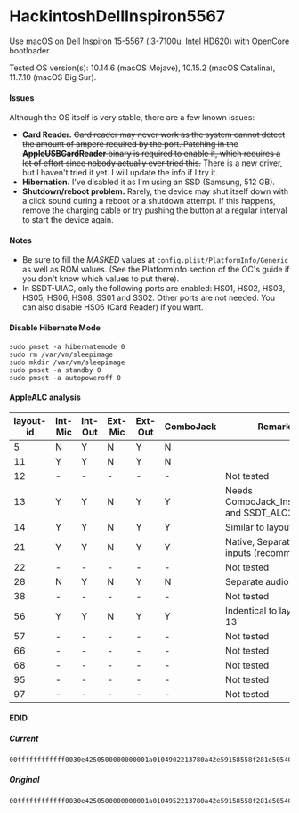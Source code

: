 # HackintoshDellInspiron5567
Use macOS on Dell Inspiron 15-5567 (i3-7100u, Intel HD620) with OpenCore bootloader.

Tested OS version(s): 10.14.6 (macOS Mojave), 10.15.2 (macOS Catalina), 11.7.10 (macOS Big Sur).

#### Issues
Although the OS itself is very stable, there are a few known issues:

- **Card Reader.** ~~Card reader may never work as the system cannot detect the amount of ampere required by the port. Patching in the **AppleUSBCardReader** binary is required to enable it, which requires a lot of effort since nobody actually ever tried this.~~ There is a new driver, but I haven't tried it yet. I will update the info if I try it.
- **Hibernation.** I've disabled it as I'm using an SSD (Samsung, 512 GB).
- **Shutdown/reboot problem.** Rarely, the device may shut itself down with a click sound during a reboot or a shutdown attempt. If this happens, remove the charging cable or try pushing the button at a regular interval to start the device again.

#### Notes
- Be sure to fill the *MASKED* values at `config.plist/PlatformInfo/Generic` as well as ROM values. (See the PlatformInfo section of the OC's guide if you don't know which values to put there).
- In SSDT-UIAC, only the following ports are enabled: HS01, HS02, HS03, HS05, HS06, HS08, SS01 and SS02. Other ports are not needed. You can also disable HS06 (Card Reader) if you want.

#### Disable Hibernate Mode
```
sudo pmset -a hibernatemode 0
sudo rm /var/vm/sleepimage
sudo mkdir /var/vm/sleepimage
sudo pmset -a standby 0
sudo pmset -a autopoweroff 0
```

#### AppleALC analysis

| layout-id | Int-Mic | Int-Out | Ext-Mic | Ext-Out | ComboJack | Remarks
| --- | --- | --- | --- | --- | --- | ---
| 5  | N | Y | N | Y | N |
| 11 | Y | Y | N | Y | N |
| 12 | - | - | - | - | - | Not tested
| 13 | Y | Y | N | Y | Y | Needs ComboJack\_Installer.zip and SSDT\_ALC256
| 14 | Y | Y | N | Y | Y | Similar to layout-id 13
| 21 | Y | Y | N | Y | Y | Native, Separate audio inputs (recommended)
| 22 | - | - | - | - | - | Not tested
| 28 | N | Y | N | Y | N | Separate audio outputs
| 38 | - | - | - | - | - | Not tested
| 56 | Y | Y | N | Y | Y | Indentical to layout-id 13
| 57 | - | - | - | - | - | Not tested
| 66 | - | - | - | - | - | Not tested
| 68 | - | - | - | - | - | Not tested
| 95 | - | - | - | - | - | Not tested
| 97 | - | - | - | - | - | Not tested

#### EDID
##### Current
```
00ffffffffffff0030e4250500000000001a0104902213780a42e59158558f281e505400000001010101010101010101010101010101d01d56f4500016303020350058c21000001ad91756f4500016303020350058c21000001a000000fe004839374831803135365748550a0000000000004131940010000009010a20200092
```
##### Original
```
00ffffffffffff0030e4250500000000001a0104952213780a42e59158558f281e505400000001010101010101010101010101010101d01d56f4500016303020350058c21000001ad91756f4500016303020350058c21000001a000000fe004839374831803135365748550a0000000000004131940010000009010a2020008d
```
